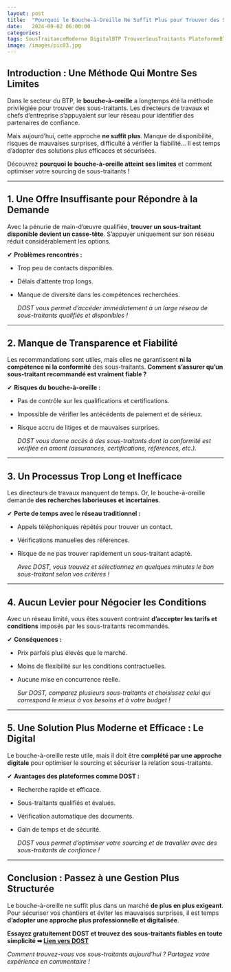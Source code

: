 ```yaml
---
layout: post
title:  "Pourquoi le Bouche-à-Oreille Ne Suffit Plus pour Trouver des Sous-Traitants ?"
date:   2024-09-02 06:00:00
categories: 
tags: SousTraitanceModerne DigitalBTP TrouverSousTraitants PlateformeBTP
image: /images/pic03.jpg
---
```

##  Introduction : Une Méthode Qui Montre Ses Limites
Dans le secteur du BTP, le **bouche-à-oreille** a longtemps été la méthode privilégiée pour trouver des sous-traitants. Les directeurs de travaux et chefs d’entreprise s’appuyaient sur leur réseau pour identifier des partenaires de confiance.

Mais aujourd’hui, cette approche **ne suffit plus**. Manque de disponibilité, risques de mauvaises surprises, difficulté à vérifier la fiabilité… Il est temps d’adopter des solutions plus efficaces et sécurisées.

Découvrez **pourquoi le bouche-à-oreille atteint ses limites** et comment optimiser votre sourcing de sous-traitants !

---

##   1. Une Offre Insuffisante pour Répondre à la Demande

Avec la pénurie de main-d’œuvre qualifiée, **trouver un sous-traitant disponible devient un casse-tête**. S’appuyer uniquement sur son réseau réduit considérablement les options.

✔ **Problèmes rencontrés :**
- Trop peu de contacts disponibles.
- Délais d’attente trop longs.
- Manque de diversité dans les compétences recherchées.

  *DOST vous permet d’accéder immédiatement à un large réseau de sous-traitants qualifiés et disponibles !*

---

##   2. Manque de Transparence et Fiabilité

Les recommandations sont utiles, mais elles ne garantissent **ni la compétence ni la conformité** des sous-traitants. **Comment s’assurer qu’un sous-traitant recommandé est vraiment fiable ?**

✔ **Risques du bouche-à-oreille :**
- Pas de contrôle sur les qualifications et certifications.
- Impossible de vérifier les antécédents de paiement et de sérieux.
- Risque accru de litiges et de mauvaises surprises.

  *DOST vous donne accès à des sous-traitants dont la conformité est vérifiée en amont (assurances, certifications, références, etc.).*

---

##   3. Un Processus Trop Long et Inefficace

Les directeurs de travaux manquent de temps. Or, le bouche-à-oreille demande **des recherches laborieuses et incertaines**.

✔ **Perte de temps avec le réseau traditionnel :**
- Appels téléphoniques répétés pour trouver un contact.
- Vérifications manuelles des références.
- Risque de ne pas trouver rapidement un sous-traitant adapté.

  *Avec DOST, vous trouvez et sélectionnez en quelques minutes le bon sous-traitant selon vos critères !*

---

##   4. Aucun Levier pour Négocier les Conditions

Avec un réseau limité, vous êtes souvent contraint **d’accepter les tarifs et conditions** imposés par les sous-traitants recommandés.

✔ **Conséquences :**
- Prix parfois plus élevés que le marché.
- Moins de flexibilité sur les conditions contractuelles.
- Aucune mise en concurrence réelle.

  *Sur DOST, comparez plusieurs sous-traitants et choisissez celui qui correspond le mieux à vos besoins et à votre budget !*

---

##   5. Une Solution Plus Moderne et Efficace : Le Digital

Le bouche-à-oreille reste utile, mais il doit être **complété par une approche digitale** pour optimiser le sourcing et sécuriser la relation sous-traitante.

✔ **Avantages des plateformes comme DOST :**
- Recherche rapide et efficace.
- Sous-traitants qualifiés et évalués.
- Vérification automatique des documents.
- Gain de temps et de sécurité.

  *DOST vous permet d’optimiser votre sourcing et de travailler avec des sous-traitants de confiance !*

---

##   Conclusion : Passez à une Gestion Plus Structurée

Le bouche-à-oreille ne suffit plus dans un marché **de plus en plus exigeant**. Pour sécuriser vos chantiers et éviter les mauvaises surprises, il est temps **d’adopter une approche plus professionnelle et digitalisée**.

  **Essayez gratuitement DOST et trouvez des sous-traitants fiables en toute simplicité ➡ [Lien vers DOST]**

  *Comment trouvez-vous vos sous-traitants aujourd’hui ? Partagez votre expérience en commentaire !*


[Lien vers DOST]: https://www.dost.pro/
